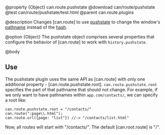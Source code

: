 @property {Object} can.route.pushstate
@download can/route/pushstate
@test can/route/pushstate/test.html
@parent can.route.plugins

@description Changes [can.route] to use
[pushstate](https://developer.mozilla.org/en-US/docs/Web/Guide/API/DOM/Manipulating_the_browser_history)
to change the window's [pathname](https://developer.mozilla.org/en-US/docs/Web/API/URLUtils.pathname) instead
of the [hash](https://developer.mozilla.org/en-US/docs/Web/API/URLUtils.hash).


@option {Object} The pushstate object comprises several properties that configure the behavior of
[can.route] to work with `history.pushstate`.

@body

## Use

The pushstate plugin uses the same API as [can.route] with only one additional 
property - [can.route.pushstate.root].  `can.route.pushstate.root` specifies the part of that pathname that
should not change. For example, if we only want to have pathnames within `app.com/contacts/`,
we can specify a root like:

    can.route.pushstate.root = "/contacts/"
    can.route(":page\\.html");
    can.route.url({page: "list"}) //-> "/contacts/list.html"

Now, all routes will start with "/contacts/". The default [can.root.route] 
is "/". 

